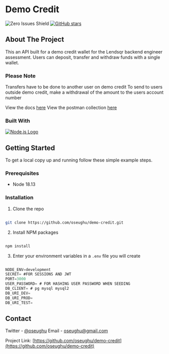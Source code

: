 # Demo Credit

![Zero Issues Shield](https://img.shields.io/badge/issues-0-brightgreen)
[![GitHub stars](https://img.shields.io/github/stars/oseughu/demo-credit.svg)](https://github.com/oseughu/demo-credit)

## About The Project

This an API built for a demo credit wallet for the Lendsqr backend engineer assessment.
Users can deposit, transfer and withdraw funds with a single wallet.

### Please Note

Transfers have to be done to another user on demo credit
To send to users outside demo credit, make a withdrawal of the amount to the users account number

View the docs [here](https://ose-ughu-lendsqr-be-test.fly.dev/api/v1/docs)
View the postman collection [here](https://documenter.getpostman.com/view/16097477/2s8ZDR7QxL)

### Built With

[![Node.js Logo](https://nodejs.org/static/images/logo-light.svg)](https://nodejs.org)

## Getting Started

To get a local copy up and running follow these simple example steps.

### Prerequisites

- Node 18.13

### Installation

1. Clone the repo

```sh

git clone https://github.com/oseughu/demo-credit.git

```

2. Install NPM packages

```sh

npm install

```

3. Enter your environment variables in a `.env` file you will create

```js

NODE_ENV=development
SECRET= #FOR SESSIONS AND JWT
PORT=3000
USER_PASSWORD= # FOR HASHING USER PASSWORD WHEN SEEDING
DB_CLIENT= # pg mysql mysql2
DB_URI_DEV=
DB_URI_PROD=
DB_URI_TEST=

```

## Contact

Twitter - [@oseughu](https://twitter.com/oseughu)
Email - oseughu@gmail.com

Project Link: [https://github.com/oseughu/demo-credit](https://github.com/oseughu/demo-credit)
